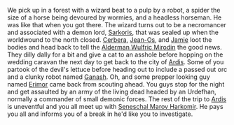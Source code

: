 We pick up in a forest with a wizard beat to a pulp by a robot, a spider the size of a horse being devoured by wormies, and a headless horseman. He was like that when you got there. The wizard turns out to be a necromancer and associated with a demon lord, [Sarkoris](../People/Sarkoris.md), that was sealed up when the worldwound to the north closed. [Cerbera](../People/Cerbera.md), [Jean-Os](../People/Jean-Os.md), and [Jamie](../People/Jamie.md) loot the bodies and head back to tell the [Alderman Wulfric Mirodin](../People/Alderman%20Wulfric%20Mirodin.md) the good news. They dilly dally for a bit and give a cat to an asshole before hopping on the wedding caravan the next day to get back to the city of [Ardis](../Locations/Ardis.md). Some of you partook of the devil's lettuce before heading out to include a passed out orc and a clunky robot named [Ganash](../People/Ganash.md). Oh, and some prepper looking guy named [Erimor](../People/Erimor.md) came back from scouting ahead. You guys stop for the night and get assaulted by an army of the living dead headed by an Urdefhan, normally a commander of small demonic forces. The rest of the trip to [Ardis](../Locations/Ardis.md) is uneventful and you all meet up with [Seneschal Marov Harkomir](../People/Seneschal%20Marov%20Harkomir.md). He pays you all and informs you of a break in he'd like you to investigate.